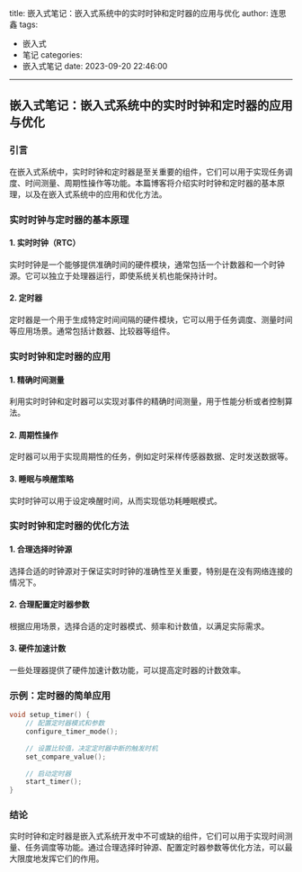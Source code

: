 title: 嵌入式笔记：嵌入式系统中的实时时钟和定时器的应用与优化
author: 连思鑫
tags:
  - 嵌入式
  - 笔记
categories:
  - 嵌入式笔记
date: 2023-09-20 22:46:00
---
## 嵌入式笔记：嵌入式系统中的实时时钟和定时器的应用与优化

### 引言

在嵌入式系统中，实时时钟和定时器是至关重要的组件，它们可以用于实现任务调度、时间测量、周期性操作等功能。本篇博客将介绍实时时钟和定时器的基本原理，以及在嵌入式系统中的应用和优化方法。

### 实时时钟与定时器的基本原理

#### 1. 实时时钟（RTC）

实时时钟是一个能够提供准确时间的硬件模块，通常包括一个计数器和一个时钟源。它可以独立于处理器运行，即使系统关机也能保持计时。

#### 2. 定时器

定时器是一个用于生成特定时间间隔的硬件模块，它可以用于任务调度、测量时间等应用场景。通常包括计数器、比较器等组件。

### 实时时钟和定时器的应用

#### 1. 精确时间测量

利用实时时钟和定时器可以实现对事件的精确时间测量，用于性能分析或者控制算法。

#### 2. 周期性操作

定时器可以用于实现周期性的任务，例如定时采样传感器数据、定时发送数据等。

#### 3. 睡眠与唤醒策略

实时时钟可以用于设定唤醒时间，从而实现低功耗睡眠模式。

### 实时时钟和定时器的优化方法

#### 1. 合理选择时钟源

选择合适的时钟源对于保证实时时钟的准确性至关重要，特别是在没有网络连接的情况下。

#### 2. 合理配置定时器参数

根据应用场景，选择合适的定时器模式、频率和计数值，以满足实际需求。

#### 3. 硬件加速计数

一些处理器提供了硬件加速计数功能，可以提高定时器的计数效率。

### 示例：定时器的简单应用

```cpp
void setup_timer() {
    // 配置定时器模式和参数
    configure_timer_mode();
    
    // 设置比较值，决定定时器中断的触发时机
    set_compare_value();
    
    // 启动定时器
    start_timer();
}
```

### 结论

实时时钟和定时器是嵌入式系统开发中不可或缺的组件，它们可以用于实现时间测量、任务调度等功能。通过合理选择时钟源、配置定时器参数等优化方法，可以最大限度地发挥它们的作用。